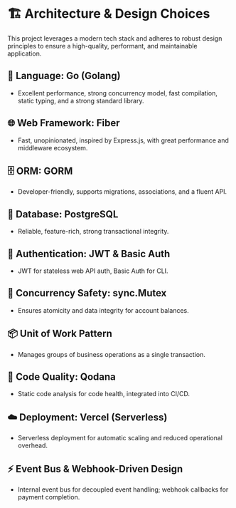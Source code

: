 # 🏗️ Architecture & Design Choices

This project leverages a modern tech stack and adheres to robust design principles to ensure a high-quality, performant, and maintainable application.

## 🐹 Language: Go (Golang)

- Excellent performance, strong concurrency model, fast compilation, static typing, and a strong standard library.

## 🌐 Web Framework: Fiber

- Fast, unopinionated, inspired by Express.js, with great performance and middleware ecosystem.

## 🗄️ ORM: GORM

- Developer-friendly, supports migrations, associations, and a fluent API.

## 🐘 Database: PostgreSQL

- Reliable, feature-rich, strong transactional integrity.

## 🔐 Authentication: JWT & Basic Auth

- JWT for stateless web API auth, Basic Auth for CLI.

## 🚦 Concurrency Safety: sync.Mutex

- Ensures atomicity and data integrity for account balances.

## 📦 Unit of Work Pattern

- Manages groups of business operations as a single transaction.

## 🧹 Code Quality: Qodana

- Static code analysis for code health, integrated into CI/CD.

## ☁️ Deployment: Vercel (Serverless)

- Serverless deployment for automatic scaling and reduced operational overhead.

## ⚡ Event Bus & Webhook-Driven Design

- Internal event bus for decoupled event handling; webhook callbacks for payment completion.
